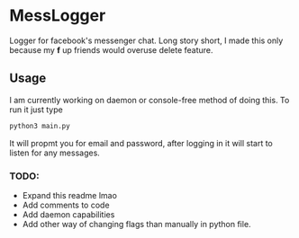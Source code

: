 # MessLogger
Logger for facebook's messenger chat. Long story short, I made this only because my **f** up friends would overuse delete feature.

## Usage
I am currently working on daemon or console-free method of doing this.
To run it just type
```bash
python3 main.py
```
It will propmt you for email and password, after logging in it will start to listen for any messages.

### TODO:
- Expand this readme lmao
- Add comments to code
- Add daemon capabilities
- Add other way of changing flags than manually in python file. 

